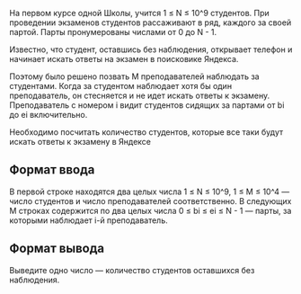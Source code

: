 На первом курсе одной Школы, учится 1 ≤ N ≤ 10^9 студентов. При проведении экзаменов студентов рассаживают в ряд, каждого за своей партой. Парты пронумерованы числами от 0 до N - 1.

Известно, что студент, оставшись без наблюдения, открывает телефон и начинает искать ответы на экзамен в поисковике Яндекса.

Поэтому было решено позвать M преподавателей наблюдать за студентами. Когда за студентом наблюдает хотя бы один преподаватель, он стесняется и не идет искать ответы к экзамену. Преподаватель с номером i видит студентов сидящих за партами от bi до ei включительно.

Необходимо посчитать количество студентов, которые все таки будут искать ответы к экзамену в Яндексе

## Формат ввода

В первой строке находятся два целых числа 1 ≤ N ≤ 10^9, 1 ≤ M ≤ 10^4 — число студентов и число преподавателей соответственно. В следующих M строках содержится по два целых числа 0 ≤ bi ≤ ei ≤ N - 1 — парты, за которыми наблюдает i-й преподаватель.

## Формат вывода

Выведите одно число — количество студентов оставшихся без наблюдения.

